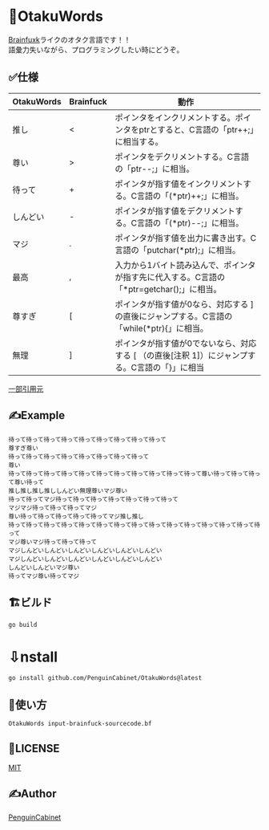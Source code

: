 # 🧠OtakuWords
[Brainfuxk](https://ja.wikipedia.org/wiki/Brainfuck)ライクのオタク言語です！！   
語彙力失いながら、プログラミングしたい時にどうぞ。

## ✅仕様
|OtakuWords|Brainfuck|動作|
|---|---|---|
|推し|<|ポインタをインクリメントする。ポインタをptrとすると、C言語の「ptr++;」に相当する。|
|尊い|>|ポインタをデクリメントする。C言語の「ptr--;」に相当。|
|待って|+|ポインタが指す値をインクリメントする。C言語の「(*ptr)++;」に相当。|
|しんどい|-|ポインタが指す値をデクリメントする。C言語の「(*ptr)--;」に相当。|
|マジ|.|ポインタが指す値を出力に書き出す。C言語の「putchar(*ptr);」に相当。|
|最高|,|入力から1バイト読み込んで、ポインタが指す先に代入する。C言語の「*ptr=getchar();」に相当。|
|尊すぎ|[|ポインタが指す値が0なら、対応する ] の直後にジャンプする。C言語の「while(*ptr){」に相当。|
|無理|]|ポインタが指す値が0でないなら、対応する [ （の直後[注釈 1]）にジャンプする。C言語の「}」に相当|

[一部引用元](https://ja.wikipedia.org/wiki/Brainfuck#Brainfuck%E3%81%AE%E8%A8%80%E8%AA%9E%E4%BB%95%E6%A7%98)

## ✍Example
```
待って待って待って待って待って待って待って待って待って
尊すぎ尊い
待って待って待って待って待って待って待って待って
尊い
待って待って待って待って待って待って待って待って待って待って待って尊い待って待って待って尊い待って
推し推し推し推ししんどい無理尊いマジ尊い
待って待ってマジ待って待って待って待って待って待って待って
マジマジ待って待って待ってマジ
尊い待って待って待って待って待ってマジ推し推し
待って待って待って待って待って待って待って待って待って待って待って待って待って待って待って
マジ尊いマジ待って待って待って
マジしんどいしんどいしんどいしんどいしんどいしんどい
マジしんどいしんどいしんどいしんどいしんどいしんどい
しんどいしんどいマジ尊い
待ってマジ尊い待ってマジ
```

## 🏗ビルド

```
go build
```
# ⇩nstall
```
go install github.com/PenguinCabinet/OtakuWords@latest
```

## 🔨使い方
```
OtakuWords input-brainfuck-sourcecode.bf
```


## 🎫LICENSE

[MIT](./LICENSE)

## ✍Author

[PenguinCabinet](https://github.com/PenguinCabinet)